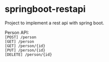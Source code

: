 # springboot-restapi
Project to implement a rest api with spring boot.

Person API:  
`[POST] /person`  
`[GET] /person`  
`[GET] /person/{id}`  
`[PUT] /person/{id}`  
`[DELETE] /person/{id}`